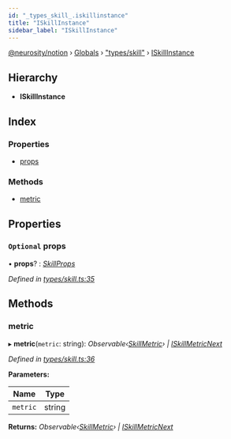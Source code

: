 ```yaml
---
id: "_types_skill_.iskillinstance"
title: "ISkillInstance"
sidebar_label: "ISkillInstance"
---
```


[@neurosity/notion](../index.md) › [Globals](../globals.md) › ["types/skill"](../modules/_types_skill_.md) › [ISkillInstance](_types_skill_.iskillinstance.md)

## Hierarchy

* **ISkillInstance**

## Index

### Properties

* [props](_types_skill_.iskillinstance.md#optional-props)

### Methods

* [metric](_types_skill_.iskillinstance.md#metric)

## Properties

### `Optional` props

• **props**? : *[SkillProps](../modules/_types_skill_.md#skillprops)*

*Defined in [types/skill.ts:35](https://github.com/neurosity/notion-js/blob/58d781f/src/types/skill.ts#L35)*

## Methods

###  metric

▸ **metric**(`metric`: string): *Observable‹[SkillMetric](../modules/_types_skill_.md#skillmetric)› | [ISkillMetricNext](_types_skill_.iskillmetricnext.md)*

*Defined in [types/skill.ts:36](https://github.com/neurosity/notion-js/blob/58d781f/src/types/skill.ts#L36)*

**Parameters:**

Name | Type |
------ | ------ |
`metric` | string |

**Returns:** *Observable‹[SkillMetric](../modules/_types_skill_.md#skillmetric)› | [ISkillMetricNext](_types_skill_.iskillmetricnext.md)*
